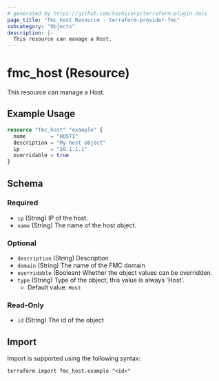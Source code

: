 ```yaml
---
# generated by https://github.com/hashicorp/terraform-plugin-docs
page_title: "fmc_host Resource - terraform-provider-fmc"
subcategory: "Objects"
description: |-
  This resource can manage a Host.
---
```


# fmc_host (Resource)

This resource can manage a Host.

## Example Usage

```terraform
resource "fmc_host" "example" {
  name        = "HOST1"
  description = "My host object"
  ip          = "10.1.1.1"
  overridable = true
}
```

<!-- schema generated by tfplugindocs -->
## Schema

### Required

- `ip` (String) IP of the host.
- `name` (String) The name of the host object.

### Optional

- `description` (String) Description
- `domain` (String) The name of the FMC domain
- `overridable` (Boolean) Whether the object values can be overridden.
- `type` (String) Type of the object; this value is always 'Host'.
  - Default value: `Host`

### Read-Only

- `id` (String) The id of the object

## Import

Import is supported using the following syntax:

```shell
terraform import fmc_host.example "<id>"
```
